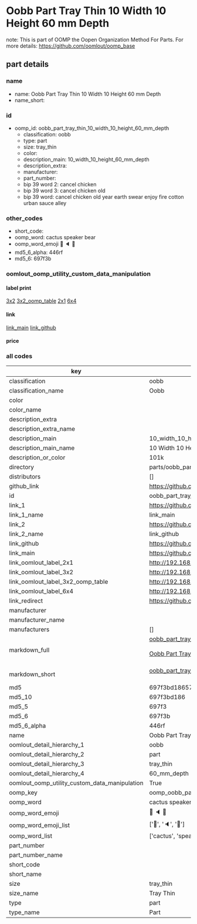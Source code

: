 # Oobb Part Tray Thin 10 Width 10 Height 60 mm Depth  

note: This is part of OOMP the Oopen Organization Method For Parts. For more details: https://github.com/oomlout/oomp_base

##  part details
  







### name
* name: Oobb Part Tray Thin 10 Width 10 Height 60 mm Depth
* name_short: 
### id
* oomp_id: oobb_part_tray_thin_10_width_10_height_60_mm_depth
  * classification: oobb
  * type: part
  * size: tray_thin
  * color: 
  * description_main: 10_width_10_height_60_mm_depth
  * description_extra: 
  * manufacturer: 
  * part_number: 
  * bip 39 word 2: cancel chicken
  * bip 39 word 3: cancel chicken old
  * bip 39 word: cancel chicken old year earth swear enjoy fire cotton urban sauce alley

### other_codes
* short_code: 
* oomp_word: cactus speaker bear
* oomp_word_emoji :cactus: :speaker: :bear:
* md5_6_alpha: 446rf
* md5_6: 697f3b






### oomlout_oomp_utility_custom_data_manipulation
#### label print
[3x2](http://192.168.1.245:1112/?label=oomp%20446rf)
[3x2_oomp_table](http://192.168.1.108:1112/?label=oomp%20446rf)
[2x1](http://192.168.1.242:1112/?label=oomp%20446rf)
[6x4](http://192.168.1.55:1112/?label=oomp%20446rf)    

#### link

[link_main](https://github.com/oomlout/oomlout_oomp_version_1_messy/tree/main/parts/oobb_part_tray_thin_10_width_10_height_60_mm_depth) [link_github](https://github.com/oomlout/oomlout_oomp_version_1_messy/tree/main/parts/oobb_part_tray_thin_10_width_10_height_60_mm_depth)                             

#### price







### all codes 
| key | value |  
| --- | --- |  
| classification | oobb |  
| classification_name | Oobb |  
| color |  |  
| color_name |  |  
| description_extra |  |  
| description_extra_name |  |  
| description_main | 10_width_10_height_60_mm_depth |  
| description_main_name | 10 Width 10 Height 60 mm Depth |  
| description_or_color | 101k |  
| directory | parts/oobb_part_tray_thin_10_width_10_height_60_mm_depth |  
| distributors | [] |  
| github_link | https://github.com/oomlout/oomlout_oomp_part_src/tree/main/parts/oobb_part_tray_thin_10_width_10_height_60_mm_depth |  
| id | oobb_part_tray_thin_10_width_10_height_60_mm_depth |  
| link_1 | https://github.com/oomlout/oomlout_oomp_version_1_messy/tree/main/parts/oobb_part_tray_thin_10_width_10_height_60_mm_depth |  
| link_1_name | link_main |  
| link_2 | https://github.com/oomlout/oomlout_oomp_version_1_messy/tree/main/parts/oobb_part_tray_thin_10_width_10_height_60_mm_depth |  
| link_2_name | link_github |  
| link_github | https://github.com/oomlout/oomlout_oomp_version_1_messy/tree/main/parts/oobb_part_tray_thin_10_width_10_height_60_mm_depth |  
| link_main | https://github.com/oomlout/oomlout_oomp_version_1_messy/tree/main/parts/oobb_part_tray_thin_10_width_10_height_60_mm_depth |  
| link_oomlout_label_2x1 | http://192.168.1.242:1112/?label=oomp%20446rf |  
| link_oomlout_label_3x2 | http://192.168.1.245:1112/?label=oomp%20446rf |  
| link_oomlout_label_3x2_oomp_table | http://192.168.1.108:1112/?label=oomp%20446rf |  
| link_oomlout_label_6x4 | http://192.168.1.55:1112/?label=oomp%20446rf |  
| link_redirect | https://github.com/oomlout/oomlout_oomp_version_1_messy/tree/main/parts/oobb_part_tray_thin_10_width_10_height_60_mm_depth |  
| manufacturer |  |  
| manufacturer_name |  |  
| manufacturers | [] |  
| markdown_full | [oobb_part_tray_thin_10_width_10_height_60_mm_depth](none)<br>[](none)<br>[Oobb Part Tray Thin 10 Width 10 Height 60 Mm Depth](none)<br><br> |  
| markdown_short | [oobb_part_tray_thin_10_width_10_height_60_mm_depth](none)<br><br> |  
| md5 | 697f3bd1865729576e22bfef3409e909 |  
| md5_10 | 697f3bd186 |  
| md5_5 | 697f3 |  
| md5_6 | 697f3b |  
| md5_6_alpha | 446rf |  
| name | Oobb Part Tray Thin 10 Width 10 Height 60 mm Depth |  
| oomlout_detail_hierarchy_1 | oobb |  
| oomlout_detail_hierarchy_2 | part |  
| oomlout_detail_hierarchy_3 | tray_thin |  
| oomlout_detail_hierarchy_4 | 60_mm_depth |  
| oomlout_oomp_utility_custom_data_manipulation | True |  
| oomp_key | oomp_oobb_part_tray_thin_10_width_10_height_60_mm_depth |  
| oomp_word | cactus speaker bear |  
| oomp_word_emoji | :cactus: :speaker: :bear: |  
| oomp_word_emoji_list | [':cactus:', ':speaker:', ':bear:'] |  
| oomp_word_list | ['cactus', 'speaker', 'bear'] |  
| part_number |  |  
| part_number_name |  |  
| short_code |  |  
| short_name |  |  
| size | tray_thin |  
| size_name | Tray Thin |  
| type | part |  
| type_name | Part |  
